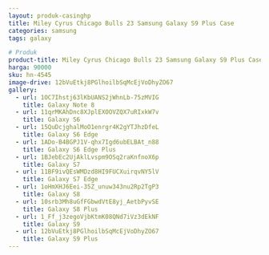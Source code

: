 ```yaml
---
layout: produk-casinghp
title: Miley Cyrus Chicago Bulls 23 Samsung Galaxy S9 Plus Case
categories: samsung
tags: galaxy

# Produk
product-title: Miley Cyrus Chicago Bulls 23 Samsung Galaxy S9 Plus Case
harga: 90000
sku: hn-4545
image-drive: 12bVuEtkj8PGlhoilbSqMcEjVoDhyZO67
gallery:
  - url: 1OC7Ihstj63lKbUANS2jWhnLb-75zMVIG
    title: Galaxy Note 8
  - url: 11qrMKAhDnc8XJplEXOOVZQX7uRIxkW7v
    title: Galaxy S6
  - url: 15QuDcjghalMoO1enrgr4K2gYTJhzDfeL
    title: Galaxy S6 Edge
  - url: 1ADo-B4BGPJ1V-qhx7Igd6ubELBAt_n88
    title: Galaxy S6 Edge Plus
  - url: 1BJebEc2UjAklLvspm9OSq2raKnfnoX6p
    title: Galaxy S7
  - url: 11BF9ivQEsWMDzd8HI9FUCXuirqvNY5lV
    title: Galaxy S7 Edge
  - url: 1oHmXHJ6Eei-35Z_unuw343nu2Rp2TgP3
    title: Galaxy S8
  - url: 10srb3Mh8uGfFGbwdVtE8yj_AetbPyvSE
    title: Galaxy S8 Plus
  - url: 1_Ff_j3zegoVjbKtmK08QNd7iVz3dEkNF
    title: Galaxy S9
  - url: 12bVuEtkj8PGlhoilbSqMcEjVoDhyZO67
    title: Galaxy S9 Plus
---
```


